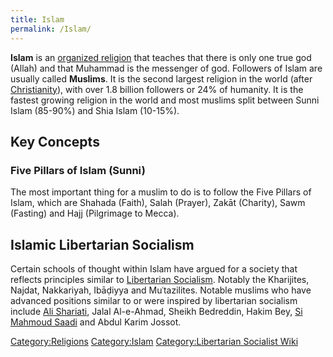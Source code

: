 ```yaml
---
title: Islam
permalink: /Islam/
---
```


**Islam** is an [organized religion](Organized_Religion.md "wikilink") that
teaches that there is only one true god (Allah) and that Muhammad is the
messenger of god. Followers of Islam are usually called **Muslims**. It
is the second largest religion in the world (after
[Christianity](Christianity.md "wikilink")), with over 1.8 billion
followers or 24% of humanity. It is the fastest growing religion in the
world and most muslims split between Sunni Islam (85-90%) and Shia Islam
(10-15%).

## Key Concepts

### Five Pillars of Islam (Sunni)

The most important thing for a muslim to do is to follow the Five
Pillars of Islam, which are Shahada (Faith), Salah (Prayer), Zakāt
(Charity), Sawm (Fasting) and Hajj (Pilgrimage to Mecca).

## Islamic Libertarian Socialism

Certain schools of thought within Islam have argued for a society that
reflects principles similar to [Libertarian
Socialism](Libertarian_Socialism.md "wikilink"). Notably the Kharijites,
Najdat, Nakkariyah, Ibāḍiyya and Muʿtazilites. Notable muslims who have
advanced positions similar to or were inspired by libertarian socialism
include [Ali Shariati](Ali_Shariati.md "wikilink"), Jalal Al-e-Ahmad,
Sheikh Bedreddin, Hakim Bey, [Si Mahmoud
Saadi](Si_Mahmoud_Saadi.md "wikilink") and Abdul Karim Jossot.

[Category:Religions](Category:Religions.md "wikilink")
[Category:Islam](Category:Islam.md "wikilink") [Category:Libertarian
Socialist Wiki](Category:Libertarian_Socialist_Wiki.md "wikilink")